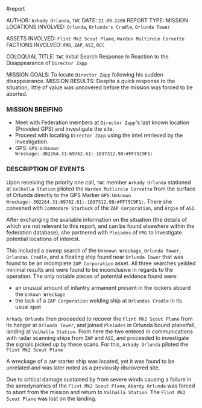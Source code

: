 #report

AUTHOR: `Arkady Orlunda`, `TWC`
DATE: `21.09.2200`
REPORT TYPE: MISSION
LOCATIONS INVOLVED: `Orlunda`, `Orlunda's Cradle`, `Orlunda Tower`

ASSETS INVOLVED: `Flint Mk2 Scout Plane`, `Warden Multirole Corvette`
FACTIONS INVOLVED: `FMG`, `ZAP`, `ASI`, `RCC`

COLOQUIAL TITLE: `TWC` Initial Search Response In Reaction to the Disappearance of `Director Zapp`

MISSION GOALS: To locate `Director Zapp` following his sudden disappearance.
MISSION RESULTS: Despite a quick response to the situation, little of value was uncovered before the mission was forced to be aborted.

### MISSION BREIFING
- Meet with Federation members at `Director Zapp`'s last known location (Provided GPS) and investigate the site.
- Proceed with locating `Director Zapp` using the intel retrieved by the investigation.
- GPS: `GPS:Unknown Wreckage:-302264.31:69762.61:-1697312.98:#FF75C9F1:`
### DESCRIPTION OF EVENTS
Upon receiving the priority one call, `TWC` member `Arkady Orlunda` stationed at `Valhalla Station` piloted the `Warden Mutlirole Corvette` from the surface of Orlunda directly to the GPS Marker `GPS:Unknown Wreckage:-302264.31:69762.61:-1697312.98:#FF75C9F1:`. There she convened with `Commodore Starbuck` of the `ZAP Corporation`, and `Argie` of `ASI`.

After exchanging the avaliable information on the situation (the details of which are not relevant to this report, and can be found elsewhere within the federation database), she partnered with `Pleiades` of `FMG` to investigate potential locations of interest.

This included a sweep search of the `Unknown Wreckage`, `Orlunda Tower`, `Orlundas Cradle`, and a floating ship found near `Orlunda Tower` that was found to be an incomplete `ZAP Corporation` asset. All three searches yeilded minimal results and were found to be inconclusive in regards to the operation. The only notable pieces of potential evidence found were:
- an unusual amount of infantry armament present in the lockers aboard the `Unkown Wreckage`
- the lack of a `ZAP Corporation` welding ship at `Orlundas Cradle` in its usual spot

`Arkady Orlunda` then proceeded to recover the `Flint Mk2 Scout Plane` from its hangar at `Orlunda Tower`, and joined `Pleiades` in Orlunda bound planetfall, landing at `Valhalla Station`. From here the two entered in communications with radar scanning ships from `ZAP` and `ASI`, and proceeded to investigate the signals picked up by these scans. For this, `Arkady Orlunda` piloted the `Flint Mk2 Scout Plane`

A wreckage of a `ZAP` starter ship was located, yet it was found to be unrelated and was later noted as a previously discovered site.

Due to critical damage sustained by from severe winds causing a failure in the aerodynamics of the `Flint Mk2 Scout Plane`, `Akardy Orlunda` was forced to abort from the mission and return to `Valhalla Station`. The `Flint Mk2 Scout Plane` was lost on the landing.